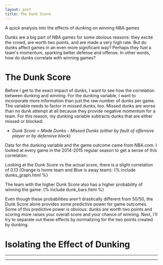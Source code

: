 ```yaml
---
layout: post
title: The Dunk Score
---
```


A quick analysis into the effects of dunking on winning NBA games

Dunks are a big part of NBA games for some obvious reasons: they excite the crowd, are worth two points, and are made a very high rate.  But do dunks affect games in an even more significant way?  Perhaps they fuel a team's momentum, sparking better defense and offense.  In other words, how do dunks correlate with winning games?

# The Dunk Score

Before I get to the exact impact of dunks, I want to see how the correlation between dunking and winning.  For the dunking variable, I want to incorporate more information than just the raw number of dunks per game.  The variable needs to factor in missed dunks, too.  Missed dunks are worse than no dunk attempt at all because they provide negative momentum for a team.  For this reason, my dunking variable subtracts dunks that are either missed or blocked: 

- _Dunk Score = Made Dunks - Missed Dunks (either by fault of offensive player or by defensive block)_

Data for the dunking variable and the game outcome came from NBA.com.  I looked at every game in the 2014-2015 regular season to get a sense of this correlation.

Looking at the Dunk Score vs the actual score, there is a slight correlation of 0.13 (Orange is home team and Blue is away team):
{% include dunks_graph.html %}


The team with the higher Dunk Score also has a higher probability of winning the game:
{% include dunk_bars.html %}

Even though these probabilities aren’t drastically different from 50/50, the Dunk Score alone provides some predictive power for game outcomes.  Some of this predictive power is obvious: dunks are worth two points and scoring more raises your overall score and your chance of winning.  Next, I'll try to separate out these effects by normalizing for the two points created by dunking.


# Isolating the Effect of Dunking


----
****



